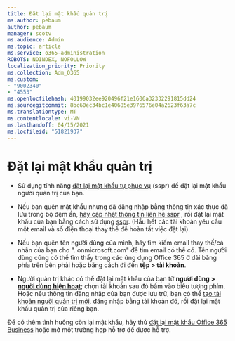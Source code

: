 ```yaml
---
title: Đặt lại mật khẩu quản trị
ms.author: pebaum
author: pebaum
manager: scotv
ms.audience: Admin
ms.topic: article
ms.service: o365-administration
ROBOTS: NOINDEX, NOFOLLOW
localization_priority: Priority
ms.collection: Adm_O365
ms.custom:
- "9002340"
- "4553"
ms.openlocfilehash: 40199032ee920496f21e1606a32332291815dd24
ms.sourcegitcommit: 8bc60ec34bc1e40685e3976576e04a2623f63a7c
ms.translationtype: MT
ms.contentlocale: vi-VN
ms.lasthandoff: 04/15/2021
ms.locfileid: "51821937"
---
```

# <a name="admin-password-reset"></a>Đặt lại mật khẩu quản trị

- Sử dụng tính năng [đặt lại mật khẩu tự phục vụ](https://passwordreset.microsoftonline.com/) (sspr) để đặt lại mật khẩu người quản trị của bạn.

- Nếu bạn quên mật khẩu nhưng đã đăng nhập bằng thông tin xác thực đã lưu trong bộ đệm ẩn, [hãy cập nhật thông tin liên hệ sspr](https://go.microsoft.com/fwlink/?linkid=849451) , rồi đặt lại mật khẩu của bạn bằng cách sử dụng [sspr](https://passwordreset.microsoftonline.com/).  (Hầu hết các tài khoản yêu cầu một email và số điện thoại thay thế để hoàn tất việc đặt lại).

- Nếu bạn quên tên người dùng của mình, hãy tìm kiếm email thay thế/cá nhân của bạn cho ". onmicrosoft.com" để tìm email có thể có.  Tên người dùng cũng có thể tìm thấy trong các ứng dụng Office 365 ở dải băng phía trên bên phải hoặc bằng cách đi đến **tệp > tài khoản**.

- Người quản trị khác có thể đặt lại mật khẩu của bạn từ **người dùng > [người dùng hiện hoạt](https://portal.office.com/adminportal/home#/users)**; chọn tài khoản sau đó bấm vào biểu tượng phím.  Hoặc nếu thông tin đăng nhập của bạn được lưu trữ, bạn có thể [tạo tài khoản người quản trị mới](https://portal.office.com/adminportal/home#/users), đăng nhập bằng tài khoản đó, rồi đặt lại mật khẩu quản trị của riêng bạn.

Để có thêm tình huống còn lại mật khẩu, hãy thử [đặt lại mật khẩu Office 365 Business](https://docs.microsoft.com/microsoft-365/admin/add-users/reset-passwords) hoặc mở một trường hợp hỗ trợ để được hỗ trợ.
